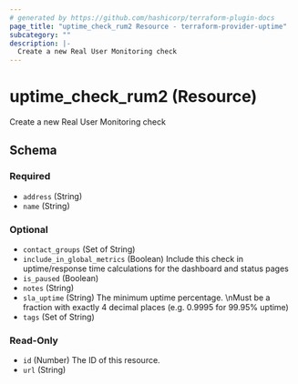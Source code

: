```yaml
---
# generated by https://github.com/hashicorp/terraform-plugin-docs
page_title: "uptime_check_rum2 Resource - terraform-provider-uptime"
subcategory: ""
description: |-
  Create a new Real User Monitoring check
---
```


# uptime_check_rum2 (Resource)

Create a new Real User Monitoring check



<!-- schema generated by tfplugindocs -->
## Schema

### Required

- `address` (String)
- `name` (String)

### Optional

- `contact_groups` (Set of String)
- `include_in_global_metrics` (Boolean) Include this check in uptime/response time calculations for the dashboard and status pages
- `is_paused` (Boolean)
- `notes` (String)
- `sla_uptime` (String) The minimum uptime percentage. \nMust be a fraction with exactly 4 decimal places (e.g. 0.9995 for 99.95% uptime)
- `tags` (Set of String)

### Read-Only

- `id` (Number) The ID of this resource.
- `url` (String)


